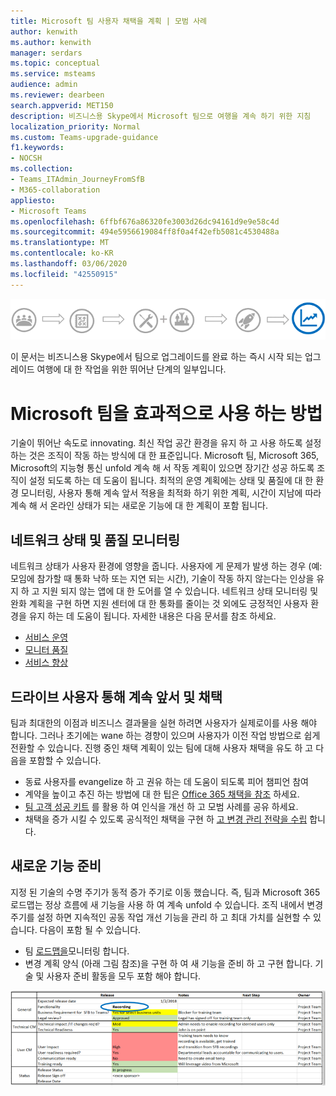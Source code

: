 ```yaml
---
title: Microsoft 팀 사용자 채택을 계획 | 모범 사례
author: kenwith
ms.author: kenwith
manager: serdars
ms.topic: conceptual
ms.service: msteams
audience: admin
ms.reviewer: dearbeen
search.appverid: MET150
description: 비즈니스용 Skype에서 Microsoft 팀으로 여행을 계속 하기 위한 지침
localization_priority: Normal
ms.custom: Teams-upgrade-guidance
f1.keywords:
- NOCSH
ms.collection:
- Teams_ITAdmin_JourneyFromSfB
- M365-collaboration
appliesto:
- Microsoft Teams
ms.openlocfilehash: 6ffbf676a86320fe3003d26dc94161d9e9e58c4d
ms.sourcegitcommit: 494e5956619084ff8f0a4f42efb5081c4530488a
ms.translationtype: MT
ms.contentlocale: ko-KR
ms.lasthandoff: 03/06/2020
ms.locfileid: "42550915"
---
```

![여행 다이어그램을 업그레이드 하 여 뛰어난 작업 단계 강조](media/upgrade-banner-op-excellence.png "운영에 대 한 다양 한 단계의 강조를 통해 업그레이드 여행 단계")

이 문서는 비즈니스용 Skype에서 팀으로 업그레이드를 완료 하는 즉시 시작 되는 업그레이드 여행에 대 한 작업을 위한 뛰어난 단계의 일부입니다.

# <a name="how-to-use-microsoft-teams-effectively"></a>Microsoft 팀을 효과적으로 사용 하는 방법

기술이 뛰어난 속도로 innovating. 최신 작업 공간 환경을 유지 하 고 사용 하도록 설정 하는 것은 조직이 작동 하는 방식에 대 한 표준입니다. Microsoft 팀, Microsoft 365, Microsoft의 지능형 통신 unfold 계속 해 서 작동 계획이 있으면 장기간 성공 하도록 조직이 설정 되도록 하는 데 도움이 됩니다. 최적의 운영 계획에는 상태 및 품질에 대 한 환경 모니터링, 사용자 통해 계속 앞서 적용을 최적화 하기 위한 계획, 시간이 지남에 따라 계속 해 서 온라인 상태가 되는 새로운 기능에 대 한 계획이 포함 됩니다.

## <a name="monitor-for-network-health-and-quality"></a>네트워크 상태 및 품질 모니터링

네트워크 상태가 사용자 환경에 영향을 줍니다. 사용자에 게 문제가 발생 하는 경우 (예: 모임에 참가할 때 통화 낙하 또는 지연 되는 시간), 기술이 작동 하지 않는다는 인상을 유지 하 고 지원 되지 않는 앱에 대 한 도어를 열 수 있습니다. 네트워크 상태 모니터링 및 완화 계획을 구현 하면 지원 센터에 대 한 통화를 줄이는 것 외에도 긍정적인 사용자 환경을 유지 하는 데 도움이 됩니다. 자세한 내용은 다음 문서를 참조 하세요.

- [서비스 운영](upgrade-operate-my-service.md)
- [모니터 품질](upgrade-monitor-quality.md)
- [서비스 향상](upgrade-enhance-my-service.md)

## <a name="drive-user-momentum-and-adoption"></a>드라이브 사용자 통해 계속 앞서 및 채택

팀과 최대한의 이점과 비즈니스 결과물을 실현 하려면 사용자가 실제로이를 사용 해야 합니다. 그러나 초기에는 wane 하는 경향이 있으며 사용자가 이전 작업 방법으로 쉽게 전환할 수 있습니다. 진행 중인 채택 계획이 있는 팀에 대해 사용자 채택을 유도 하 고 다음을 포함할 수 있습니다.

- 동료 사용자를 evangelize 하 고 권유 하는 데 도움이 되도록 피어 챔피언 참여
- 계약을 높이고 추진 하는 방법에 대 한 팁은 [Office 365 채택을 참조](https://go.microsoft.com/fwlink/?linkid=859045) 하세요.
- [팀 고객 성공 키트](https://aka.ms/TeamsCustomerSuccess) 를 활용 하 여 인식을 개선 하 고 모범 사례를 공유 하세요.
- 채택을 증가 시킬 수 있도록 공식적인 채택을 구현 하 [고 변경 관리 전략을 수립](http://www.successwithteams.com/) 합니다.

## <a name="prepare-for-new-functionality"></a>새로운 기능 준비

지정 된 기술의 수명 주기가 동적 증가 주기로 이동 했습니다. 즉, 팀과 Microsoft 365 로드맵는 정상 흐름에 새 기능을 사용 하 여 계속 unfold 수 있습니다. 조직 내에서 변경 주기를 설정 하면 지속적인 공동 작업 개선 기능을 관리 하 고 최대 가치를 실현할 수 있습니다. 다음이 포함 될 수 있습니다.

- 팀 [로드맵을](https://products.office.com/business/office-365-roadmap?filters=microsoft%20teams)모니터링 합니다.
- 변경 계획 양식 (아래 그림 참조)을 구현 하 여 새 기능을 준비 하 고 구현 합니다. 기술 및 사용자 준비 활동을 모두 포함 해야 합니다.


![예상 릴리스 날짜 및 메모를 보여 주는 예제 양식](media/upgrade-change-plan-form.png "예상 릴리스 날짜와 새 기능에 대 한 참고 사항을 표시 하는 예제 양식 (다음 단계 및 소유자와 함께 나열 됨)")
